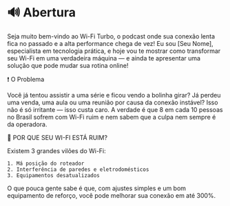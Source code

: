 # 🔊 Abertura

Seja muito bem-vindo ao Wi-Fi Turbo, o podcast onde sua conexão lenta fica no passado e a alta performance chega de vez! Eu sou [Seu Nome], especialista em tecnologia prática, e hoje vou te mostrar como transformar seu Wi-Fi em uma verdadeira máquina — e ainda te apresentar uma solução que pode mudar sua rotina online!

❗ O Problema

Você já tentou assistir a uma série e ficou vendo a bolinha girar? Já perdeu uma venda, uma aula ou uma reunião por causa da conexão instável? Isso não é só irritante — isso custa caro. A verdade é que 8 em cada 10 pessoas no Brasil sofrem com Wi-Fi ruim e nem sabem que a culpa nem sempre é da operadora.

📶 POR QUE SEU WI-FI ESTÁ RUIM?

Existem 3 grandes vilões do Wi-Fi:

    1. Má posição do roteador
    2. Interferência de paredes e eletrodomésticos
    3. Equipamentos desatualizados

O que pouca gente sabe é que, com ajustes simples e um bom equipamento de reforço, você pode melhorar sua conexão em até 300%.
